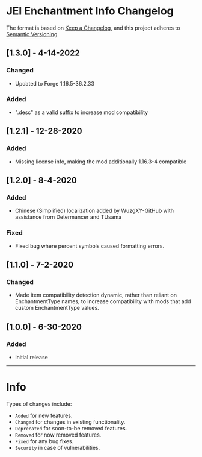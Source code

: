 # JEI Enchantment Info Changelog
The format is based on [Keep a Changelog](https://keepachangelog.com/en/1.0.0/), and this project adheres to [Semantic Versioning](https://semver.org/spec/v2.0.0.html).

## [1.3.0] - 4-14-2022
### Changed
- Updated to Forge 1.16.5-36.2.33
### Added
- ".desc" as a valid suffix to increase mod compatibility

## [1.2.1] - 12-28-2020
### Added
- Missing license info, making the mod additionally 1.16.3-4 compatible

## [1.2.0] - 8-4-2020
### Added
- Chinese (Simplified) localization added by WuzgXY-GitHub with assistance from Determancer and TUsama
### Fixed
- Fixed bug where percent symbols caused formatting errors.

## [1.1.0] - 7-2-2020
### Changed
- Made item compatibility detection dynamic, rather than reliant on EnchantmentType names, to increase compatibility with mods that add custom EnchantmentType values.

## [1.0.0] - 6-30-2020
### Added
- Initial release

---
# Info
Types of changes include: 
- `Added` for new features.
- `Changed` for changes in existing functionality.
- `Deprecated` for soon-to-be removed features.
- `Removed` for now removed features.
- `Fixed` for any bug fixes.
- `Security` in case of vulnerabilities.